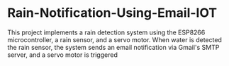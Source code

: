 # Rain-Notification-Using-Email-IOT
This project implements a rain detection system using the ESP8266 microcontroller, a rain sensor, and a servo motor. When water is detected  the rain sensor, the system sends an email notification via Gmail's SMTP server, and a servo motor is triggered
